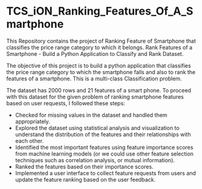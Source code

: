 # TCS_iON_Ranking_Features_Of_A_Smartphone
This Repository contains the project of Ranking Feature of Smartphone that classifies the price range category to which it belongs. Rank Features of a Smartphone - Build a Python Application to Classify and Rank Dataset.

The objective of this project is to build a python application that classifies the price range category to which the smartphone falls and also to rank the features of a smartphone. This is a multi-class Classification problem.

The dataset has 2000 rows and 21 features of a smart phone. To proceed with this dataset for the given problem of ranking smartphone features based on user requests, I followed these steps:

 - Checked for missing values in the dataset and handled them appropriately.
 - Explored the dataset using statistical analysis and visualization to understand the distribution of the features and their relationships with each other.
 - Identified the most important features using feature importance scores from machine learning models (or we could use other feature selection techniques such as correlation analysis, or mutual information).
 - Ranked the features based on their importance scores.
 - Implemented a user interface to collect feature requests from users and update the feature ranking based on the user feedback.
